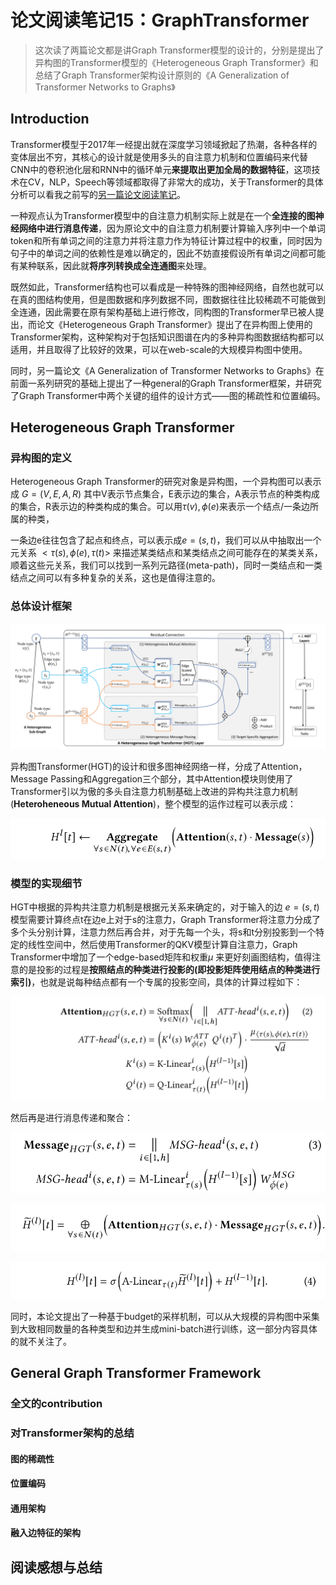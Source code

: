 # 论文阅读笔记15：GraphTransformer



> 这次读了两篇论文都是讲Graph Transformer模型的设计的，分别是提出了异构图的Transformer模型的《Heterogeneous Graph Transformer》和总结了Graph Transformer架构设计原则的《A Generalization of Transformer Networks to Graphs》

## Introduction

Transformer模型于2017年一经提出就在深度学习领域掀起了热潮，各种各样的变体层出不穷，其核心的设计就是使用多头的自注意力机制和位置编码来代替CNN中的卷积池化层和RNN中的循环单元**来提取出更加全局的数据特征**，这项技术在CV，NLP，Speech等领域都取得了非常大的成功，关于Transformer的具体分析可以看我之前写的[另一篇论文阅读笔记](https://zhang-each.github.io/2021/06/06/reading3/)。

一种观点认为Transformer模型中的自注意力机制实际上就是在一个**全连接的图神经网络中进行消息传递**，因为原论文中的自注意力机制要计算输入序列中一个单词token和所有单词之间的注意力并将注意力作为特征计算过程中的权重，同时因为句子中的单词之间的依赖性是难以确定的，因此不妨直接假设所有单词之间都可能有某种联系，因此就**将序列转换成全连通图**来处理。

既然如此，Transformer结构也可以看成是一种特殊的图神经网络，自然也就可以在真的图结构使用，但是图数据和序列数据不同，图数据往往比较稀疏不可能做到全连通，因此需要在原有架构基础上进行修改，同构图的Transformer早已被人提出，而论文《Heterogeneous Graph Transformer》提出了在异构图上使用的Transformer架构，这种架构对于包括知识图谱在内的多种异构图数据结构都可以适用，并且取得了比较好的效果，可以在web-scale的大规模异构图中使用。

同时，另一篇论文《A Generalization of Transformer Networks to Graphs》在前面一系列研究的基础上提出了一种general的Graph Transformer框架，并研究了Graph Transformer中两个关键的组件的设计方式——图的稀疏性和位置编码。

## Heterogeneous Graph Transformer

### 异构图的定义

Heterogeneous Graph Transformer的研究对象是异构图，一个异构图可以表示成 $G=(V, E, A, R)$ 其中V表示节点集合，E表示边的集合，A表示节点的种类构成的集合，R表示边的种类构成的集合。可以用$\tau(v),\phi(e)$来表示一个结点/一条边所属的种类，

一条边e往往包含了起点和终点，可以表示成$e=(s,t)$，我们可以从中抽取出一个元关系 $<\tau(s),\phi(e),\tau(t)>$ 来描述某类结点和某类结点之间可能存在的某类关系，顺着这些元关系，我们可以找到一系列元路径(meta-path)，同时一类结点和一类结点之间可以有多种复杂的关系，这也是值得注意的。

### 总体设计框架

![image-20210827145931800](static/image-20210827145931800.png)

异构图Transformer(HGT)的设计和很多图神经网络一样，分成了Attention，Message Passing和Aggregation三个部分，其中Attention模块则使用了Transformer引以为傲的多头自注意力机制基础上改进的异构共注意力机制(**Heteroheneous Mutual Attention**)，整个模型的运作过程可以表示成：

![image-20210827150301986](static/image-20210827150301986.png)



### 模型的实现细节

HGT中根据的异构共注意力机制是根据元关系来确定的，对于输入的边 $e=(s,t)$ 模型需要计算终点t在边e上对于s的注意力，Graph Transformer将注意力分成了多个头分别计算，注意力然后再合并，对于先每一个头，将s和t分别投影到一个特定的线性空间中，然后使用Transformer的QKV模型计算自注意力，Graph Transformer中增加了一个edge-based矩阵和权重$\mu$ 来更好刻画图结构，值得注意的是投影的过程是**按照结点的种类进行投影的(即投影矩阵使用结点的种类进行索引)**，也就是说每种结点都有一个专属的投影空间，具体的计算过程如下：

![image-20210827175833299](static/image-20210827175833299.png)

然后再是进行消息传递和聚合：

![image-20210827180106653](static/image-20210827180106653.png)

![image-20210827180123988](static/image-20210827180123988.png)

![image-20210827180140666](static/image-20210827180140666.png)

同时，本论文提出了一种基于budget的采样机制，可以从大规模的异构图中采集到大致相同数量的各种类型和边并生成mini-batch进行训练，这一部分内容具体的就不关注了。



## General Graph Transformer Framework

### 全文的contribution



### 对Transformer架构的总结

#### 图的稀疏性



#### 位置编码



#### 通用架构



#### 融入边特征的架构



## 阅读感想与总结